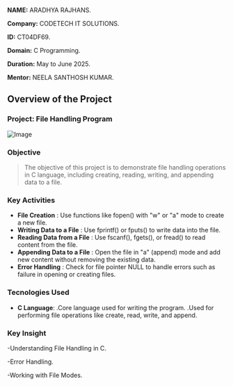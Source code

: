 **NAME:** ARADHYA RAJHANS.

**Company:** CODETECH IT SOLUTIONS.

**ID:** CT04DF69.

**Domain:** C Programming.

**Duration:** May to June 2025.

**Mentor:** NEELA SANTHOSH KUMAR.

## Overview of the Project

### Project: File Handling Program
![Image](https://github.com/user-attachments/assets/da6847a8-4887-4a51-bbee-bd7d0427bc29)

### Objective
> The objective of this project is to demonstrate file handling operations in C language, including creating, reading, writing, and appending data to a file.

### Key Activities
- **File Creation** : Use functions like fopen() with "w" or "a" mode to create a new file.
- **Writing Data to a File** : Use fprintf() or fputs() to write data into the file.
- **Reading Data from a File** : Use fscanf(), fgets(), or fread() to read content from the file.
- **Appending Data to a File** : Open the file in "a" (append) mode and add new content without removing the existing data.
- **Error Handling** : Check for file pointer NULL to handle errors such as failure in opening or creating files.

### Tecnologies Used
- **C Language**:
 .Core language used for writing the program.
 .Used for performing file operations like create, read, write, and append.

### Key Insight
-Understanding File Handling in C.

-Error Handling.

-Working with File Modes.







